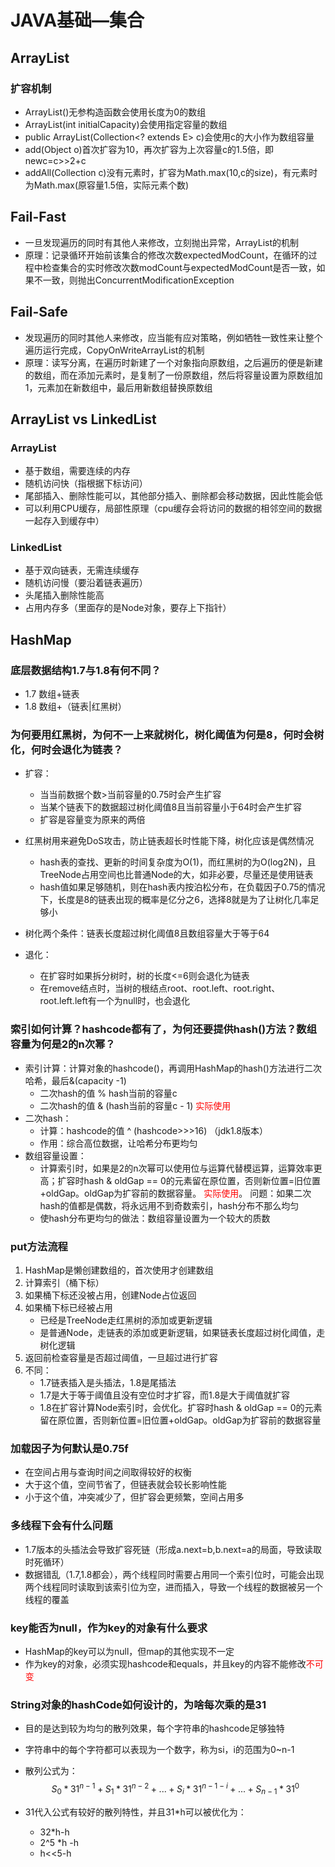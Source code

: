 # JAVA基础—集合

## ArrayList

### 扩容机制

- ArrayList()无参构造函数会使用长度为0的数组
- ArrayList(int initialCapacity)会使用指定容量的数组
- public ArrayList(Collection<? extends E> c)会使用c的大小作为数组容量
- add(Object o)首次扩容为10，再次扩容为上次容量c的1.5倍，即newc=c>>2+c
- addAll(Collection c)没有元素时，扩容为Math.max(10,c的size)，有元素时为Math.max(原容量1.5倍，实际元素个数)

## Fail-Fast

- 一旦发现遍历的同时有其他人来修改，立刻抛出异常，ArrayList的机制
- 原理：记录循环开始前该集合的修改次数expectedModCount，在循环的过程中检查集合的实时修改次数modCount与expectedModCount是否一致，如果不一致，则抛出ConcurrentModificationException

## Fail-Safe

- 发现遍历的同时其他人来修改，应当能有应对策略，例如牺牲一致性来让整个遍历运行完成，CopyOnWriteArrayList的机制
- 原理：读写分离，在遍历时新建了一个对象指向原数组，之后遍历的便是新建的数组，而在添加元素时，是复制了一份原数组，然后将容量设置为原数组加1，元素加在新数组中，最后用新数组替换原数组

## ArrayList vs LinkedList

### ArrayList

- 基于数组，需要连续的内存
- 随机访问快（指根据下标访问）
- 尾部插入、删除性能可以，其他部分插入、删除都会移动数据，因此性能会低
- 可以利用CPU缓存，局部性原理（cpu缓存会将访问的数据的相邻空间的数据一起存入到缓存中）

### LinkedList

- 基于双向链表，无需连续缓存
- 随机访问慢（要沿着链表遍历）
- 头尾插入删除性能高
- 占用内存多（里面存的是Node对象，要存上下指针）

## HashMap

### 底层数据结构1.7与1.8有何不同？

- 1.7 数组+链表
- 1.8 数组+（链表|红黑树）

### 为何要用红黑树，为何不一上来就树化，树化阈值为何是8，何时会树化，何时会退化为链表？

- 扩容：
  - 当当前数据个数>当前容量的0.75时会产生扩容
  - 当某个链表下的数据超过树化阈值8且当前容量小于64时会产生扩容
  - 扩容是容量变为原来的两倍

- 红黑树用来避免DoS攻击，防止链表超长时性能下降，树化应该是偶然情况
  - hash表的查找、更新的时间复杂度为O(1)，而红黑树的为O(log2N)，且TreeNode占用空间也比普通Node的大，如非必要，尽量还是使用链表
  - hash值如果足够随机，则在hash表内按泊松分布，在负载因子0.75的情况下，长度是8的链表出现的概率是亿分之6，选择8就是为了让树化几率足够小
- 树化两个条件：链表长度超过树化阈值8且数组容量大于等于64
- 退化：
  - 在扩容时如果拆分树时，树的长度<=6则会退化为链表
  - 在remove结点时，当树的根结点root、root.left、root.right、root.left.left有一个为null时，也会退化

### 索引如何计算？hashcode都有了，为何还要提供hash()方法？数组容量为何是2的n次幂？

- 索引计算：计算对象的hashcode()，再调用HashMap的hash()方法进行二次哈希，最后&(capacity -1)
  - 二次hash的值 % hash当前的容量c
  - 二次hash的值 & (hash当前的容量c - 1) <font color='red'>实际使用</font>
- 二次hash：
  - 计算：hashcode的值 ^ (hashcode>>>16)  （jdk1.8版本）
  - 作用：综合高位数据，让哈希分布更均匀
- 数组容量设置：
  - 计算索引时，如果是2的n次幂可以使用位与运算代替模运算，运算效率更高；扩容时hash & oldGap == 0的元素留在原位置，否则新位置=旧位置+oldGap。oldGap为扩容前的数据容量。 <font color='red'>实际使用</font>。    问题：如果二次hash的值都是偶数，将永远用不到奇数索引，hash分布不那么均匀
  - 使hash分布更均匀的做法：数组容量设置为一个较大的质数

### put方法流程

1. HashMap是懒创建数组的，首次使用才创建数组
2. 计算索引（桶下标）
3. 如果桶下标还没被占用，创建Node占位返回
4. 如果桶下标已经被占用
   - 已经是TreeNode走红黑树的添加或更新逻辑
   - 是普通Node，走链表的添加或更新逻辑，如果链表长度超过树化阈值，走树化逻辑
5. 返回前检查容量是否超过阈值，一旦超过进行扩容
6. 不同：
   - 1.7链表插入是头插法，1.8是尾插法
   - 1.7是大于等于阈值且没有空位时才扩容，而1.8是大于阈值就扩容
   - 1.8在扩容计算Node索引时，会优化。扩容时hash & oldGap == 0的元素留在原位置，否则新位置=旧位置+oldGap。oldGap为扩容前的数据容量

### 加载因子为何默认是0.75f

- 在空间占用与查询时间之间取得较好的权衡
- 大于这个值，空间节省了，但链表就会较长影响性能
- 小于这个值，冲突减少了，但扩容会更频繁，空间占用多

### 多线程下会有什么问题

- 1.7版本的头插法会导致扩容死链（形成a.next=b,b.next=a的局面，导致读取时死循环）
- 数据错乱（1.7,1.8都会），两个线程同时需要占用同一个索引位时，可能会出现两个线程同时读取到该索引位为空，进而插入，导致一个线程的数据被另一个线程的覆盖

### key能否为null，作为key的对象有什么要求

- HashMap的key可以为null，但map的其他实现不一定
- 作为key的对象，必须实现hashcode和equals，并且key的内容不能修改<font color='red'>不可变</font>

### String对象的hashCode如何设计的，为啥每次乘的是31

- 目的是达到较为均匀的散列效果，每个字符串的hashcode足够独特

- 字符串中的每个字符都可以表现为一个数字，称为si，i的范围为0~n-1

- 散列公式为：
  $$
  S_0 * 31^{n-1} + S_1*31^{n-2}+...+S_i*31^{n-1-i}+...+S_{n-1}*31^0
  $$

- 31代入公式有较好的散列特性，并且31*h可以被优化为：

  - 32*h-h
  - 2^5 *h -h
  - h<<5-h

